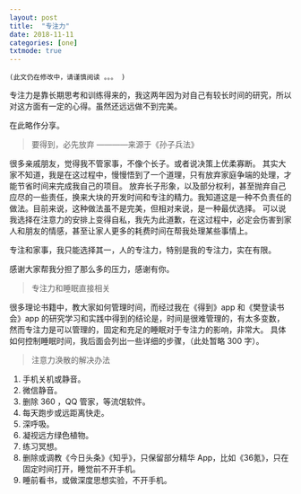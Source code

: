 ```yaml
---
layout: post
title:  "专注力"
date: 2018-11-11
categories: [one]
txtmode: true
---
```


`(此文仍在修改中，请谨慎阅读 。。。 )`

专注力是靠长期思考和训练得来的，我这两年因为对自己有较长时间的研究，所以对这方面有一定的心得。虽然还远远做不到完美。

在此略作分享。

>要得到，必先放弃 ————来源于《孙子兵法》

很多亲戚朋友，觉得我不管家事，不像个长子。或者说决策上优柔寡断。
其实大家不知道，我是在这过程中，慢慢悟到了一个道理，只有放弃家庭争端的处理，才能节省时间来完成我自己的项目。
放弃长子形象，以及部分权利，甚至抛弃自己应尽的一些责任，换来大块的开发时间和专注的精力。我知道这是一种不负责任的做法。目前来说，这种做法虽不是完美，但相对来说，是一种最优选择。
可以说我选择在注意力的安排上变得自私，我先为此道歉，在这过程中，必定会伤害到家人和朋友的情感，甚至让家人更多的耗费时间在帮我处理某些事情上。

专注和家事，我只能选择其一，人的专注力，特别是我的专注力，实在有限。

感谢大家帮我分担了那么多的压力，感谢有你。

>专注力和睡眠直接相关

很多理论书籍中，教大家如何管理时间，而经过我在《得到》app 和《樊登读书会》app 的研究学习和实践中得到的结论是，时间是很难管理的，有太多变数，然而专注力是可以管理的，固定和充足的睡眠对于专注力的影响，非常大。
具体如何控制睡眠时间，我后面会列出一些详细的步骤，（此处暂略 300 字）。


>注意力涣散的解决办法

1. 手机关机或静音。
2. 微信静音。
3. 删除 360 ，QQ 管家，等流氓软件。
4. 每天跑步或远距离快走。
5. 深呼吸。
6. 凝视远方绿色植物。
7. 练习冥想。
8. 删除或调教《今日头条》《知乎》，只保留部分精华 App，比如《36氪》，只在固定时间打开，睡觉前不开手机。
9. 睡前看书，或做深度思想实验，不开手机。